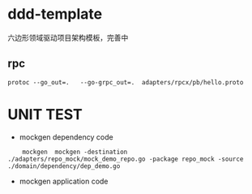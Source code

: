 # ddd-template
六边形领域驱动项目架构模板，完善中

## rpc
```shell
protoc --go_out=.   --go-grpc_out=.  adapters/rpcx/pb/hello.proto 
```

# UNIT TEST

- mockgen dependency code
```shell
    mockgen  mockgen -destination ./adapters/repo_mock/mock_demo_repo.go -package repo_mock -source ./domain/dependency/dep_demo.go 
```
- mockgen application code
```shell
    
```